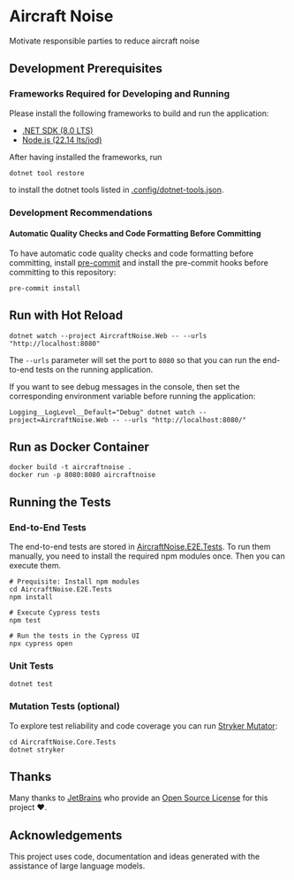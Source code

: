 # Aircraft Noise

Motivate responsible parties to reduce aircraft noise

## Development Prerequisites

### Frameworks Required for Developing and Running

Please install the following frameworks to build and run the application:

- [.NET SDK (8.0 LTS)](http://get.dot.net/)
- [Node.js (22.14 lts/jod)](https://nodejs.org/)

After having installed the frameworks, run

```shell
dotnet tool restore
```

to install the dotnet tools listed in [.config/dotnet-tools.json](.config/dotnet-tools.json).

### Development Recommendations

#### Automatic Quality Checks and Code Formatting Before Committing

To have automatic code quality checks and code formatting before committing, install [pre-commit](https://pre-commit.com) and install the pre-commit hooks before committing to this repository:

```shell
pre-commit install
```

## Run with Hot Reload

```shell
dotnet watch --project AircraftNoise.Web -- --urls "http://localhost:8080"
```

The `--urls` parameter will set the port to `8080` so that you can run the end-to-end tests on the running application.

If you want to see debug messages in the console, then set the corresponding environment variable before running the application:

```shell
Logging__LogLevel__Default="Debug" dotnet watch --project=AircraftNoise.Web -- --urls "http://localhost:8080/"
```

## Run as Docker Container

```shell
docker build -t aircraftnoise .
docker run -p 8080:8080 aircraftnoise
```

## Running the Tests

### End-to-End Tests

The end-to-end tests are stored in [AircraftNoise.E2E.Tests](./AircraftNoise.E2E.Tests). To run them manually, you need to install the required npm modules once. Then you can execute them.

```shell
# Prequisite: Install npm modules
cd AircraftNoise.E2E.Tests
npm install

# Execute Cypress tests
npm test

# Run the tests in the Cypress UI
npx cypress open
```

### Unit Tests

```shell
dotnet test
```

### Mutation Tests (optional)

To explore test reliability and code coverage you can run [Stryker Mutator](https://stryker-mutator.io/docs/stryker-net/getting-started/):

```shell
cd AircraftNoise.Core.Tests
dotnet stryker
```

## Thanks

Many thanks to [JetBrains](https://www.jetbrains.com/?from=aircraftnoise) who provide an [Open Source License](https://www.jetbrains.com/community/opensource/) for this project ❤️.

## Acknowledgements

This project uses code, documentation and ideas generated with the assistance of large language models.
